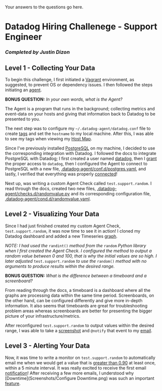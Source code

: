 Your answers to the questions go here.
# Datadog Hiring Challenege - Support Engineer
### *Completed by Justin Dizon*

## Level 1 - Collecting Your Data

To begin this challenge, I first initiated a [Vagrant](Screenshots/Initiating_vagrant_environment.png) environment, as suggested, to prevent OS or dependency issues. I then followed the steps initiating an [agent](Screenshots/Initiate_Datadog_agent.png).

**BONUS QUESTION:** *In your own words, what is the Agent?*

The Agent is a program that runs in the background; collecting metrics and event-data on your hosts and giving that information back to Datadog to be presented to you.

The next step was to configure my `~/.datadog-agent/datadog.conf` file to create [tags](Screenshots/Set_Tags_.datadog-agent.conf.png) and set the `hostname` to my local machine. After this, I was able to see my tags when viewing my [Host Map](Screenshots/Host_Map_Tags.png).

Since I've previously installed [PostgreSQL](Screenshots/PostgreSQL.png) on my machine, I decided to use the corresponding integration with Datadog. I followed the docs to integrate PostgreSQL with Datadog; I first created a user named [datadog](Screenshots/Create_Datadog_user.png), then I [grant](Screenshots/GRANT_Datadog_user.png) the proper access to `datadog`, then I configured the Agent to connect to PostgreSQL with a new file, [.datadog-agent/conf.d/postgres.yaml](Screenshots/PostgreSQL_YAML.png), and lastly, I verified that everything was properly [connected](Screenshots/Integration_Check_Passing.png)!

Next up, was writing a custom Agent Check called `test.support.random`. I read through the docs, created two new files, [.datadog-agent/checks.d/randomvalue.py](Screenshots/Random_Value_python.png) and its corresponding configuration file, [.datadog-agent/cond.d/randomvalue.yaml](Screenshots/Random_Value_YAML.png).

## Level 2 - Visualizing Your Data

Since I had just finished created my custom Agent Check, `test.support.random`, it was now time to see it in action! I cloned my Datadog dashboard and added a new Timeseries [graph](Screenshots/Dashboard_showing_custom_metric.png).

*NOTE: I had used the* `randint()` *method from the* `random` *Python library when I first created the Agent Check. I configured the method to output a random value between 0 and 100, that is why the initial values are so high. I later adjusted* `test.support.random` *to use the* `random()` *method with no arguments to produce results within the desired range.*

**BONUS QUESTION:** *What is the difference between a timeboard and a screenboard?*

From reading through the docs, a timeboard is a dashboard where all the graphs are processing data within the same time period. Screenboards, on the other hand, can be configured differently and give more in-depth information. It also seems that timeboards are great for troubleshooting problem areas whereas screenboards are better for presenting the bigger picture of your infrastructure/metrics.

After reconfigured `test.support.random` to output values within the desired range, I was able to take a [screenshot](Screenshots/>.90.png) and `@notify` that event to my [email](Screenshots/Notify_myself.png).

## Level 3 - Alerting Your Data

Now, it was time to write a monitor on `test.support.random` to automatically email me when we would get a value that is [greater than 0.90](Screenshots/Create_monitor.png) at least once, within a 5 minute interval. It was really excited to receive the first email [notification](Screenshots/Email_notification.png)! After receiving a few more emails, I understood why [Downtime](Screenshots/Configure Downtime.png) was such an important [feature](Screenshots/Downtime_set.png).
